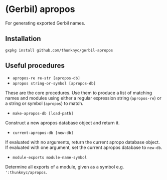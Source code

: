 # (Gerbil) apropos
For generating exported Gerbil names.

## Installation

```
gxpkg install github.com/thunknyc/gerbil-apropos
```

## Useful procedures

* `apropos-re re-str [apropos-db]`
* `apropos string-or-symbol [apropos-db]`

These are the core procedures. Use them to produce a list of matching
names and modules using either a regular expression string
(`apropos-re`) or a string or symbol (`apropos`) to match.

* `make-apropos-db [load-path]`

Construct a new apropos database object and return it.

* `current-apropos-db [new-db]`

If evaluated with no arguments, return the current apropo database
object. If evaluated with one argument, set the current apropos
database to `new-db`.

* `module-exports module-name-symbol`

Determine all exports of a module, given as a symbol
e.g. `':thunknyc/apropos`.